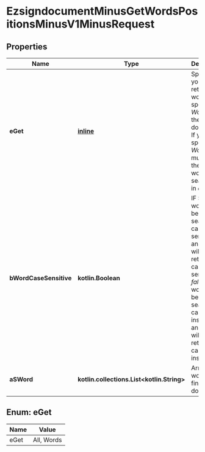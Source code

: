 
# EzsigndocumentMinusGetWordsPositionsMinusV1MinusRequest

## Properties
Name | Type | Description | Notes
------------ | ------------- | ------------- | -------------
**eGet** | [**inline**](#EGet) | Specify if you want to retrieve *All* words or specific *Words* from the document. If you specify *Words*, you must send the list of words to search for in *a_sWord*. | 
**bWordCaseSensitive** | **kotlin.Boolean** | IF *true*, words will be searched case-sensitive and results will be returned case-sensitive. IF *false*, words will be searched case-insensitive and results will be returned case-insensitive. | 
**aSWord** | **kotlin.collections.List&lt;kotlin.String&gt;** | Array of words to find in the document |  [optional]


<a id="EGet"></a>
## Enum: eGet
Name | Value
---- | -----
eGet | All, Words



